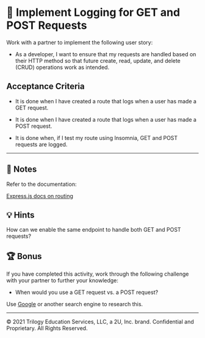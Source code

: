 # 📖 Implement Logging for GET and POST Requests

Work with a partner to implement the following user story:

* As a developer, I want to ensure that my requests are handled based on their HTTP method so that future create, read, update, and delete (CRUD) operations work as intended.

## Acceptance Criteria

* It is done when I have created a route that logs when a user has made a GET request.

* It is done when I have created a route that logs when a user has made a POST request.

* It is done when, if I test my route using Insomnia, GET and POST requests are logged.

---

## 📝 Notes

Refer to the documentation: 

[Express.js docs on routing](https://expressjs.com/en/guide/routing.html)

## 💡 Hints

How can we enable the same endpoint to handle both GET and POST requests?

## 🏆 Bonus

If you have completed this activity, work through the following challenge with your partner to further your knowledge:

* When would you use a GET request vs. a POST request?

Use [Google](https://www.google.com) or another search engine to research this.

---
© 2021 Trilogy Education Services, LLC, a 2U, Inc. brand. Confidential and Proprietary. All Rights Reserved.
